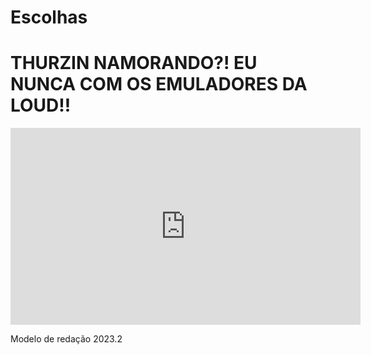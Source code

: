 # Escolhas 
# THURZIN NAMORANDO?! EU NUNCA COM OS EMULADORES DA LOUD!!
<iframe width="560" height="315" src="https://www.youtube.com/embed/Pi5ydFHAx7o?si=z1WFnaohgXVHpb63" title="YouTube video player" frameborder="0" allow="accelerometer; autoplay; clipboard-write; encrypted-media; gyroscope; picture-in-picture; web-share" allowfullscreen></iframe>


Modelo de redação 2023.2